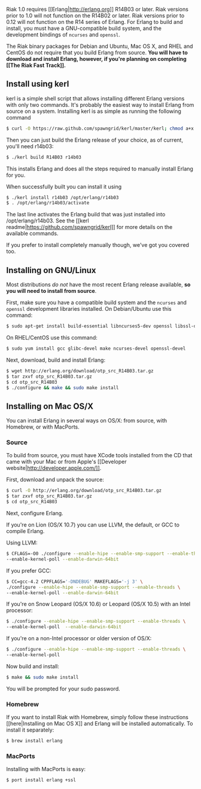 Riak 1.0 requires [[Erlang|http://erlang.org]] R14B03 or later.  Riak versions
prior to 1.0 will not function on the R14B02 or later. Riak versions prior to
0.12 will not function on the R14 series of Erlang. For Erlang to build and
install, you must have a GNU-compatible build system, and the development
bindings of `ncurses` and `openssl`.

<div class="info">
<p>The Riak binary packages for Debian and Ubuntu, Mac OS X,  and RHEL and
CentOS do not require that you build Erlang from source. <strong>You will have
to download and install Erlang, however, if you're planning on completing
[[The Riak Fast Track]].</strong></p>
</div>

<div id="toc"></div>

## Install using kerl

kerl is a simple shell script that allows installing different Erlang versions
with only two commands. It's probably the easiest way to install Erlang from
source on a system.  Installing kerl is as simple as running the following
command

```bash
$ curl -O https://raw.github.com/spawngrid/kerl/master/kerl; chmod a+x kerl
```

Then you can just build the Erlang release of your choice, as of current, you'll
need r14b03:

```bash
$ ./kerl build R14B03 r14b03
```

This installs Erlang and does all the steps required to manually install Erlang
for you.

When successfully built you can install it using

```bash
$ ./kerl install r14b03 /opt/erlang/r14b03
$ . /opt/erlang/r14b03/activate
```

The last line activates the Erlang build that was just installed into
/opt/erlang/r14b03.  See the [[kerl readme|https://github.com/spawngrid/kerl]]
for more details on the available commands.

If you prefer to install completely manually though, we've got you covered too.

## Installing on GNU/Linux

Most distributions *do not* have the most recent Erlang release available, **so
you will need to install from source**.

First, make sure you have a compatible build system and the `ncurses` and
`openssl` development libraries installed.  On Debian/Ubuntu use this command:

```bash
$ sudo apt-get install build-essential libncurses5-dev openssl libssl-dev
```

On RHEL/CentOS use this command:

```bash
$ sudo yum install gcc glibc-devel make ncurses-devel openssl-devel
```

Next, download, build and install Erlang:

```bash
$ wget http://erlang.org/download/otp_src_R14B03.tar.gz
$ tar zxvf otp_src_R14B03.tar.gz
$ cd otp_src_R14B03
$ ./configure && make && sudo make install
```

## Installing on Mac OS/X

You can install Erlang in several ways on OS/X: from source, with Homebrew, or
with MacPorts.

### Source

To build from source, you must have XCode tools installed from the CD that came
with your Mac or from Apple's [[Developer website|http://developer.apple.com/]].

First, download and unpack the source:

```bash
$ curl -O http://erlang.org/download/otp_src_R14B03.tar.gz
$ tar zxvf otp_src_R14B03.tar.gz
$ cd otp_src_R14B03
```

Next, configure Erlang.  

If you're on Lion (OS/X 10.7) you can use LLVM, the default, or GCC to compile
Erlang.

Using LLVM:

```bash
$ CFLAGS=-O0 ./configure --enable-hipe --enable-smp-support --enable-threads \
--enable-kernel-poll --enable-darwin-64bit
```

If you prefer GCC:

```bash
$ CC=gcc-4.2 CPPFLAGS='-DNDEBUG' MAKEFLAGS='-j 3' \
./configure --enable-hipe --enable-smp-support --enable-threads \
--enable-kernel-poll --enable-darwin-64bit
```

If you're on Snow Leopard (OS/X 10.6) or Leopard (OS/X 10.5) with an Intel
processor:

```bash
$ ./configure --enable-hipe --enable-smp-support --enable-threads \
--enable-kernel-poll  --enable-darwin-64bit
```

If you're on a non-Intel processor or older version of OS/X:

```bash
$ ./configure --enable-hipe --enable-smp-support --enable-threads \
--enable-kernel-poll
```

Now build and install:

```bash
$ make && sudo make install
```

You will be prompted for your sudo password.

###  Homebrew

If you want to install Riak with Homebrew, simply follow these instructions
[[here|Installing on Mac OS X]] and Erlang will be installed automatically. To
install it separately:

```bash
$ brew install erlang
```

###  MacPorts

Installing with MacPorts is easy:


```bash
$ port install erlang +ssl
```
